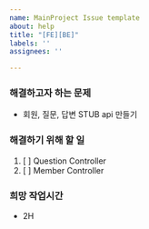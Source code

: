 ```yaml
---
name: MainProject Issue template
about: help
title: "[FE][BE]"
labels: ''
assignees: ''

---
```


### 해결하고자 하는 문제
 - 회원, 질문, 답변 STUB api 만들기

### 해결하기 위해 할 일
1. [ ] Question Controller
2. [ ] Member Controller

### 희망 작업시간
 -  2H
